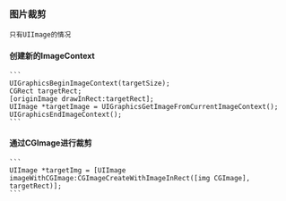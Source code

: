 ### 图片裁剪

	只有UIImage的情况

#### 创建新的ImageContext

	```
	UIGraphicsBeginImageContext(targetSize);
	CGRect targetRect;
	[originImage drawInRect:targetRect];
	UIImage *targetImage = UIGraphicsGetImageFromCurrentImageContext();
	UIGraphicsEndImageContext();
	```

#### 通过CGImage进行裁剪

	```
	UIImage *targetImg = [UIImage imageWithCGImage:CGImageCreateWithImageInRect([img CGImage], targetRect)];
	```
	
